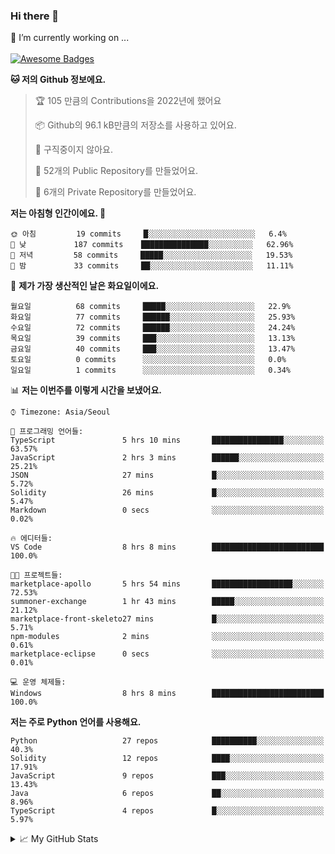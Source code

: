 ### Hi there 👋 
🔭 I’m currently working on ... </br></br>
[![Awesome Badges](https://img.shields.io/badge/Introduce-EN-green.svg)](https://github.com/tlatkdgus1/tlatkdgus1/blob/main/README.md.en)

<!--START_SECTION:waka-->
**🐱 저의 Github 정보에요.** 

> 🏆 105 만큼의 Contributions을 2022년에 했어요
 > 
> 📦 Github의 96.1 kB만큼의 저장소를 사용하고 있어요. 
 > 
> 🚫 구직중이지 않아요.
 > 
> 📜 52개의 Public Repository를 만들었어요. 
 > 
> 🔑 6개의 Private Repository를 만들었어요.  

**저는 아침형 인간이에요. 🐤** 

```text
🌞 아침         19 commits     █░░░░░░░░░░░░░░░░░░░░░░░░   6.4% 
🌆 낮　         187 commits    ███████████████░░░░░░░░░░   62.96% 
🌃 저녁         58 commits     █████░░░░░░░░░░░░░░░░░░░░   19.53% 
🌙 밤　         33 commits     ██░░░░░░░░░░░░░░░░░░░░░░░   11.11%

```
📅 **제가 가장 생산적인 날은 화요일이에요.** 

```text
월요일          68 commits     █████░░░░░░░░░░░░░░░░░░░░   22.9% 
화요일          77 commits     ██████░░░░░░░░░░░░░░░░░░░   25.93% 
수요일          72 commits     ██████░░░░░░░░░░░░░░░░░░░   24.24% 
목요일          39 commits     ███░░░░░░░░░░░░░░░░░░░░░░   13.13% 
금요일          40 commits     ███░░░░░░░░░░░░░░░░░░░░░░   13.47% 
토요일          0 commits      ░░░░░░░░░░░░░░░░░░░░░░░░░   0.0% 
일요일          1 commits      ░░░░░░░░░░░░░░░░░░░░░░░░░   0.34%

```


📊 **저는 이번주를 이렇게 시간을 보냈어요.** 

```text
⌚︎ Timezone: Asia/Seoul

💬 프로그래밍 언어들: 
TypeScript               5 hrs 10 mins       ████████████████░░░░░░░░░   63.57% 
JavaScript               2 hrs 3 mins        ██████░░░░░░░░░░░░░░░░░░░   25.21% 
JSON                     27 mins             █░░░░░░░░░░░░░░░░░░░░░░░░   5.72% 
Solidity                 26 mins             █░░░░░░░░░░░░░░░░░░░░░░░░   5.47% 
Markdown                 0 secs              ░░░░░░░░░░░░░░░░░░░░░░░░░   0.02%

🔥 에디터들: 
VS Code                  8 hrs 8 mins        █████████████████████████   100.0%

🐱‍💻 프로젝트들: 
marketplace-apollo       5 hrs 54 mins       ██████████████████░░░░░░░   72.53% 
summoner-exchange        1 hr 43 mins        █████░░░░░░░░░░░░░░░░░░░░   21.12% 
marketplace-front-skeleto27 mins             █░░░░░░░░░░░░░░░░░░░░░░░░   5.71% 
npm-modules              2 mins              ░░░░░░░░░░░░░░░░░░░░░░░░░   0.61% 
marketplace-eclipse      0 secs              ░░░░░░░░░░░░░░░░░░░░░░░░░   0.01%

💻 운영 체제들: 
Windows                  8 hrs 8 mins        █████████████████████████   100.0%

```

**저는 주로 Python 언어를 사용해요.** 

```text
Python                   27 repos            ██████████░░░░░░░░░░░░░░░   40.3% 
Solidity                 12 repos            ████░░░░░░░░░░░░░░░░░░░░░   17.91% 
JavaScript               9 repos             ███░░░░░░░░░░░░░░░░░░░░░░   13.43% 
Java                     6 repos             ██░░░░░░░░░░░░░░░░░░░░░░░   8.96% 
TypeScript               4 repos             █░░░░░░░░░░░░░░░░░░░░░░░░   5.97%

```



<!--END_SECTION:waka-->

<details>
<summary>📈 My GitHub Stats</summary>
<p align="center"> <img src="https://github-readme-stats.vercel.app/api?username=tlatkdgus1&show_icons=true" alt="tlatkdgus1" />
</details>
